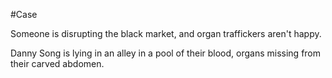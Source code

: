 #Case 

Someone is disrupting the black market, and organ traffickers aren't happy. 


Danny Song is lying in an alley in a pool of their blood, organs missing from their carved abdomen.